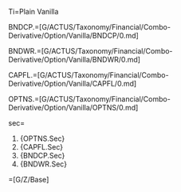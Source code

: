 Ti=Plain Vanilla

BNDCP.=[G/ACTUS/Taxonomy/Financial/Combo-Derivative/Option/Vanilla/BNDCP/0.md]

BNDWR.=[G/ACTUS/Taxonomy/Financial/Combo-Derivative/Option/Vanilla/BNDWR/0.md]

CAPFL.=[G/ACTUS/Taxonomy/Financial/Combo-Derivative/Option/Vanilla/CAPFL/0.md]

OPTNS.=[G/ACTUS/Taxonomy/Financial/Combo-Derivative/Option/Vanilla/OPTNS/0.md]

sec=<ol><li>{OPTNS.Sec}</li><li>{CAPFL.Sec}</li><li>{BNDCP.Sec}</li><li>{BNDWR.Sec}</li></ol>

=[G/Z/Base]